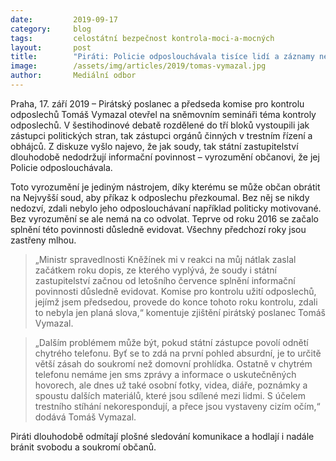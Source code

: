 ```yaml
---
date:         2019-09-17
category:     blog
tags:         celostátní bezpečnost kontrola-moci-a-mocných
layout:       post
title:        "Piráti: Policie odposlouchávala tisíce lidí a záznamy neexistují"
image:        /assets/img/articles/2019/tomas-vymazal.jpg
author:       Mediální odbor
---
```


 

Praha, 17. září 2019 – Pirátský poslanec a předseda komise pro kontrolu odposlechů Tomáš Vymazal otevřel na sněmovním semináři téma kontroly odposlechů. V šestihodinové debatě rozdělené do tří bloků vystoupili jak zástupci politických stran, tak zástupci orgánů činných v trestním řízení a obhájců. Z diskuze vyšlo najevo, že jak soudy, tak státní zastupitelství dlouhodobě nedodržují informační povinnost – vyrozumění občanovi, že jej Policie odposlouchávala. 

 

Toto vyrozumění je jediným nástrojem, díky kterému se může občan obrátit na Nejvyšší soud, aby příkaz k odposlechu přezkoumal. Bez něj se nikdy nedozví, zdali nebylo jeho odposlouchávaní například politicky motivované. Bez vyrozumění se ale nemá na co odvolat. Teprve od roku 2016 se začalo splnění této povinnosti důsledně evidovat. Všechny předchozí roky jsou zastřeny mlhou.

 

> „Ministr spravedlnosti Kněžínek mi v reakci na můj nátlak zaslal začátkem roku dopis, ze kterého vyplývá, že soudy i státní zastupitelství začnou od letošního července splnění informační povinnosti důsledně evidovat. Komise pro kontrolu užití odposlechů, jejímž jsem předsedou, provede do konce tohoto roku kontrolu, zdali to nebyla jen planá slova,“ komentuje zjištění pirátský poslanec Tomáš Vymazal. 

 

> „Dalším problémem může být, pokud státní zástupce povolí odnětí chytrého telefonu. Byť se to zdá na první pohled absurdní, je to určitě větší zásah do soukromí než domovní prohlídka. Ostatně v chytrém telefonu nemáme jen sms zprávy a informace o uskutečněných hovorech, ale dnes už také osobní fotky, videa, diáře, poznámky a spoustu dalších materiálů, které jsou sdílené mezi lidmi. S účelem trestního stíhání nekorespondují, a přece jsou vystaveny cizím očím,“ dodává Tomáš Vymazal.

 

Piráti dlouhodobě odmítají plošné sledování komunikace a hodlají i nadále bránit svobodu a soukromí občanů. 
